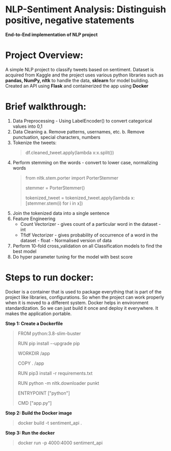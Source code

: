 # NLP-Sentiment Analysis: Distinguish positive, negative statements
**End-to-End implementation of NLP project**

# Project Overview: 
A simple NLP project to classify tweets based on sentiment. Dataset is acquired from Kaggle and the project uses various python libraries such as **pandas, NumPy, nltk** to handle the data, **sklearn** for model building. Created an API using **Flask** and containerized the app using **Docker**

# Brief walkthrough:
  1. Data Preprocessing - Using LabelEncoder() to convert categorical values into 0,1
  2. Data Cleaning 
      a. Remove patterns, usernames, etc.
      b. Remove punctuation, special characters, numbers
  3. Tokenize the tweets: 
        > df.cleaned_tweet.apply(lambda x:x.split())
  4. Perform stemming on the words - convert to lower case, normalizing words
      >from nltk.stem.porter import PorterStemmer
      >
      >stemmer = PorterStemmer()
      >
      >tokenized_tweet = tokenized_tweet.apply(lambda x:[stemmer.stem(i) for i in x])
  5. Join the tokenized data into a single sentence
  6. Feature Engineering
       -  Count Vectorizer - gives count of a particular word in the dataset - int
       - Tfidf Vectorizer - gives probability of occurrence of a word in the dataset - float - Normalised version of data
   7. Perform 10-fold cross_validation on all Classification models to find the best model
   8. Do hyper parameter tuning for the model with best score

# Steps to run docker:
  Docker is a container that is used to package everything that is part of the project like libraries, configurations. So when the project can work properly when it is moved to a different system. Docker helps in environment standardization. So we can just build it once and deploy it everywhere. It makes the application portable. 

**Step 1: Create a Dockerfile**
  >FROM python:3.8-slim-buster
  >
  >RUN pip install --upgrade pip
  >
  >WORKDIR /app
  >
  >COPY . /app
  >
  >RUN pip3 install -r requirements.txt
  >
  >RUN python -m nltk.downloader punkt
  >
  >ENTRYPOINT  ["python"]
  >
  >CMD ["app.py"]

**Step 2: Build the Docker image**
  >docker build -t sentiment_api . 

**Step 3: Run the docker**
  >docker run -p 4000:4000 sentiment_api
